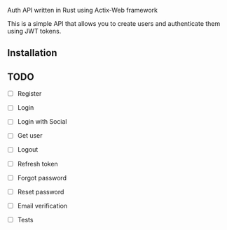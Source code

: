 Auth API written in Rust using Actix-Web framework

This is a simple API that allows you to create users and authenticate them using JWT tokens.

## Installation


## TODO
- [ ] Register
- [ ] Login
- [ ] Login with Social
- [ ] Get user
- [ ] Logout
- [ ] Refresh token
- [ ] Forgot password
- [ ] Reset password
- [ ] Email verification
- [ ] Tests


